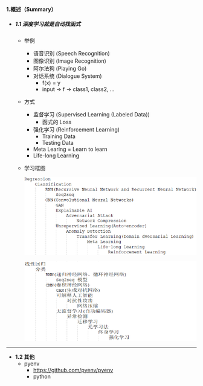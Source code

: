 #### 1.概述（Summary）

* ##### 1.1 深度学习就是自动找函式

  * 举例
    * 语音识别 (Speech Recognition)
    * 图像识别 (Image Recognition)
    * 阿尔法狗 (Playing Go)
    * 对话系统 (Dialogue System)
      * f(x) = y
      * input -> f -> class1, class2, ...
    
  * 方式
    * 监督学习 (Supervised Learning  (Labeled Data))
      * 函式的 Loss
    * 强化学习 (Reinforcement Learning)
      * Training Data
      * Testing Data
    * Meta Learing = Learn to learn
    * Life-long Learning
    
  * 学习框图

    ![avatar](./images/u11_ML_Graph_1.png)

    ![avatar](./images/u11_ML_Graph_2.png)

***

* **1.2 其他**
  * pyenv
    * https://github.com/pyenv/pyenv
    * python

